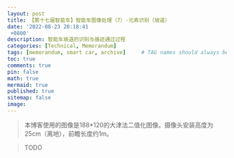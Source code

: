 ```yaml
---
layout: post
title: 【第十七届智能车】智能车图像处理（7）-元素识别（坡道）
date: '2022-08-23 20:18:41
 +0800'
description: 智能车坡道的识别与循迹通过过程
categories: [Technical, Memorandum]
tags: [memorandum, smart car, archive]     # TAG names should always be lowercase
toc: true
comments: true
pin: false
math: true
mermaid: true
published: true
sitemap: false
image: 
---
```


> 本博客使用的图像是188*120的大津法二值化图像。摄像头安装高度为25cm（离地），前瞻长度约1m。

> TODO
